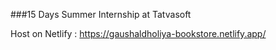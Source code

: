 ###15 Days Summer Internship at Tatvasoft

Host on Netlify : https://gaushaldholiya-bookstore.netlify.app/
